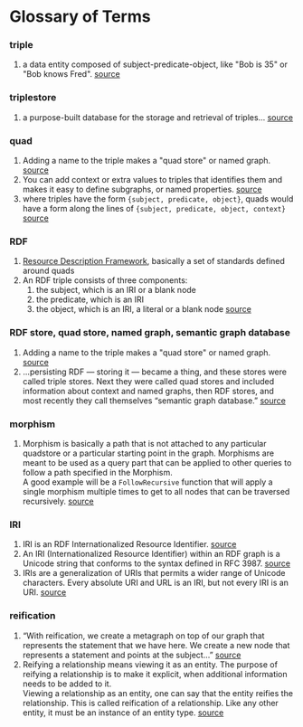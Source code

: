 # Glossary of Terms


### triple
1. a data entity composed of subject-predicate-object, like "Bob is 35" or "Bob knows Fred". [source](https://en.wikipedia.org/wiki/Triplestore)

### triplestore
1. a purpose-built database for the storage and retrieval of triples... [source](https://en.wikipedia.org/wiki/Triplestore)

### quad
1. Adding a name to the triple makes a "quad store" or named graph. [source](https://en.wikipedia.org/wiki/Triplestore#Related_database_types)
2. You can add context or extra values to triples that identifies them and makes it easy to define subgraphs, or named properties. [source](https://neo4j.com/blog/rdf-triple-store-vs-labeled-property-graph-difference/)
3. where triples have the form `{subject, predicate, object}`, quads would have a form along the lines of `{subject, predicate, object, context}` [source](https://en.wikipedia.org/wiki/Named_graph#Named_graphs_and_quads) 

### RDF
1. [Resource Description Framework](https://en.wikipedia.org/wiki/Resource_Description_Framework), basically a set of standards defined around quads
2. An RDF triple consists of three components: 
	1. the subject, which is an IRI or a blank node
	2. the predicate, which is an IRI
	3. the object, which is an IRI, a literal or a blank node [source](https://www.w3.org/TR/rdf11-concepts/#h3_section-triples)

### RDF store, quad store, named graph, semantic graph database
1. Adding a name to the triple makes a "quad store" or named graph. [source](https://en.wikipedia.org/wiki/Triplestore#Related_database_types)
1. ...persisting RDF — storing it — became a thing, and these stores were called triple stores. Next they were called quad stores and included information about context and named graphs, then RDF stores, and most recently they call themselves “semantic graph database.” [source](https://neo4j.com/blog/rdf-triple-store-vs-labeled-property-graph-difference/)

### morphism
1. Morphism is basically a path that is not attached to any particular quadstore or a particular starting point in the graph. Morphisms are meant to be used as a query part that can be applied to other queries to follow a path specified in the Morphism.  
A good example will be a `FollowRecursive` function that will apply a single morphism multiple times to get to all nodes that can be traversed recursively. [source](https://discourse.cayley.io/t/a-variety-of-questions/1183/2)

### IRI
1. IRI is an RDF Internationalized Resource Identifier. [source](https://godoc.org/github.com/cayleygraph/cayley/quad#IRI)
2. An IRI (Internationalized Resource Identifier) within an RDF graph is a Unicode string that conforms to the syntax defined in RFC 3987. [source](https://www.w3.org/TR/rdf11-concepts/#h3_section-IRIs)
3. IRIs are a generalization of URIs that permits a wider range of Unicode characters. Every absolute URI and URL is an IRI, but not every IRI is an URI. [source](https://www.w3.org/TR/rdf11-concepts/#h3_section-IRIs)

    
### reification
1. “With reification, we create a metagraph on top of our graph that represents the statement that we have here. We create a new node that represents a statement and points at the subject...” [source](https://neo4j.com/blog/rdf-triple-store-vs-labeled-property-graph-difference/)
2. Reifying a relationship means viewing it as an entity. The purpose of reifying a relationship is to make it explicit, when additional information needs to be added to it.   
Viewing a relationship as an entity, one can say that the entity reifies the relationship. This is called reification of a relationship. Like any other entity, it must be an instance of an entity type. [source][1]


[1]: https://en.wikipedia.org/wiki/Reification_(computer_science)

